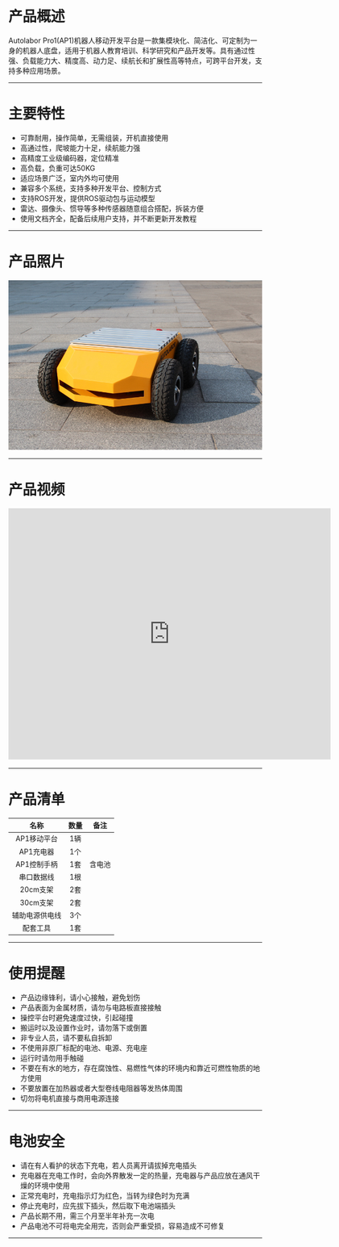 # 产品概述
Autolabor Pro1(AP1)机器人移动开发平台是一款集模块化、简洁化、可定制为一身的机器人底盘，适用于机器人教育培训、科学研究和产品开发等。具有通过性强、负载能力大、精度高、动力足、续航长和扩展性高等特点，可跨平台开发，支持多种应用场景。

* * *

# 主要特性
*  可靠耐用，操作简单，无需组装，开机直接使用
*  高通过性，爬坡能力十足，续航能力强
*  高精度工业级编码器，定位精准
*  高负载，负重可达50KG
*  适应场景广泛，室内外均可使用
*  兼容多个系统，支持多种开发平台、控制方式
*  支持ROS开发，提供ROS驱动包与运动模型
*  雷达、摄像头、惯导等多种传感器随意组合搭配，拆装方便  
*  使用文档齐全，配备后续用户支持，并不断更新开发教程

* * *

# 产品照片



![Product-1](imgs/autolaborPro1-product0.jpg)

* * *

# 产品视频

<iframe frameborder="0" width="640" height="498" src="https://v.qq.com/txp/iframe/player.html?vid=c0504lse3je&tiny=0&auto=0" allowfullscreen></iframe>

* * *

# 产品清单

名称 | 数量 | 备注
:---:|:---:|---
AP1移动平台 | 1辆 |
AP1充电器 | 1个 | 
AP1控制手柄| 1套 | 含电池
串口数据线 | 1根 | 
20cm支架  | 2套 | 
30cm支架 | 2套 | 
辅助电源供电线 | 3个 |  
配套工具 | 1套 |

* * *

# 使用提醒

* 产品边缘锋利，请小心接触，避免划伤
* 产品表面为金属材质，请勿与电路板直接接触
* 操控平台时避免速度过快，引起碰撞
* 搬运时以及设置作业时，请勿落下或倒置
* 非专业人员，请不要私自拆卸
* 不使用非原厂标配的电池、电源、充电座
* 运行时请勿用手触碰
* 不要在有水的地方，存在腐蚀性、易燃性气体的环境内和靠近可燃性物质的地方使用
* 不要放置在加热器或者大型卷线电阻器等发热体周围
* 切勿将电机直接与商用电源连接

* * *

# 电池安全
* 请在有人看护的状态下充电，若人员离开请拔掉充电插头
* 充电器在充电工作时，会向外界散发一定的热量，充电器与产品应放在通风干燥的环境中使用
* 正常充电时，充电指示灯为红色，当转为绿色时为充满
* 停止充电时，应先拔下插头，然后取下电池端插头
* 产品长期不用，需三个月至半年补充一次电
* 产品电池不可将电完全用完，否则会严重受损，容易造成不可修复

* * *